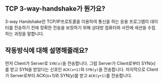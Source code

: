 ## TCP 3-way-handshake가 뭔가요?

3-way Handshake란 TCP/IP프로토콜을 이용하여 통신을 하는 응용 프로그램이 데이터를 전송하기 전에 정확한 전송을 보장하기 위해 상대방 컴퓨터와 사전에 세션을 수립하는 과정을 말합니다.

## 작동방식에 대해 설명해줄래요?

먼저 Client가 Server로 `SYN(x)`을 전송합니다.
그럼 Server가 Client로부터 SYN(x)를 받고 SYN을 받았다는 신호인 `ACK(x+1)`와 `SYN(y)`을 전송합니다.
마지막으로 Client가 Server로부터 ACK(x+1)와 SYN(y)를 받고 `ACK(y+1)`를 전송합니다.
